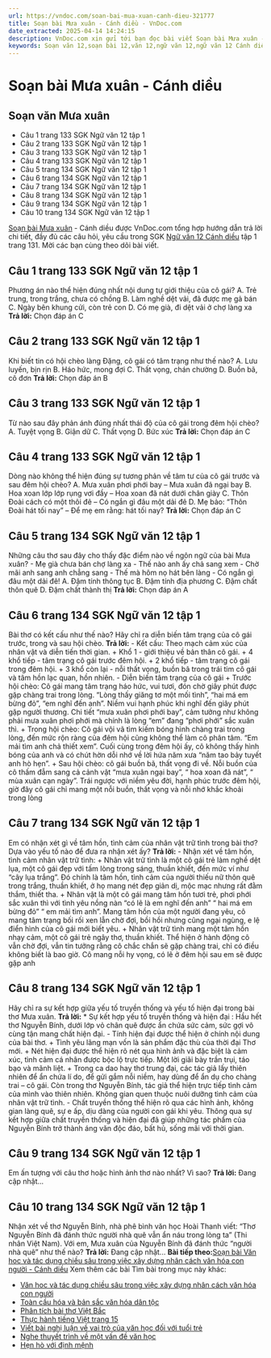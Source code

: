 ```yaml
---
url: https://vndoc.com/soan-bai-mua-xuan-canh-dieu-321777
title: Soạn bài Mưa xuân - Cánh diều - VnDoc.com
date_extracted: 2025-04-14 14:24:15
description: VnDoc.com xin gửi tới bạn đọc bài viết Soạn bài Mưa xuân - Cánh diều. Mời các bạn cùng theo dõi bài viết dưới đây nhé.
keywords: Soạn văn 12,soạn bài 12,văn 12,ngữ văn 12,ngữ văn 12 Cánh diều,soạn ngữ văn 12,giải ngữ văn 12,soạn văn 17 Cánh diều,soạn văn 12 Cánh diều ngắn nhất,soạn bài 12 cánh diều,soạn văn 12 tập 1 trang 131 Cánh diều,Soạn bài Mưa xuân Cánh diều,Soạn bài Mưa xuân,Soạn bài Mưa xuân ngắn nhất,Soạn văn Mưa xuân,Mưa xuân,soạn văn 12 tập 1 trang 131
---
```


# Soạn bài Mưa xuân - Cánh diều
## Soạn văn Mưa xuân
  * Câu 1 trang 133 SGK Ngữ văn 12 tập 1
  * Câu 2 trang 133 SGK Ngữ văn 12 tập 1
  * Câu 3 trang 133 SGK Ngữ văn 12 tập 1
  * Câu 4 trang 133 SGK Ngữ văn 12 tập 1
  * Câu 5 trang 134 SGK Ngữ văn 12 tập 1
  * Câu 6 trang 134 SGK Ngữ văn 12 tập 1
  * Câu 7 trang 134 SGK Ngữ văn 12 tập 1
  * Câu 8 trang 134 SGK Ngữ văn 12 tập 1
  * Câu 9 trang 134 SGK Ngữ văn 12 tập 1
  * Câu 10 trang 134 SGK Ngữ văn 12 tập 1

[Soạn bài Mưa xuân](<https://vndoc.com/soan-bai-mua-xuan-canh-dieu-321777>) \- Cánh diều được VnDoc.com tổng hợp hướng dẫn trả lời chi tiết, đầy đủ các câu hỏi, yêu cầu trong SGK [Ngữ văn 12 Cánh diều](<https://vndoc.com/soan-van-12-canh-dieu>) tập 1 trang 131. Mời các bạn cùng theo dõi bài viết.
## Câu 1 trang 133 SGK Ngữ văn 12 tập 1
Phương án nào thể hiện đúng nhất nội dung tự giới thiệu của cô gái?
A. Trẻ trung, trong trắng, chưa có chồng
B. Làm nghề dệt vải, đã được mẹ gả bán
C. Ngày bên khung cửi, còn trẻ con
D. Có mẹ già, đi dệt vải ở chợ làng xa
**Trả lời:**
Chọn đáp án C
## Câu 2 trang 133 SGK Ngữ văn 12 tập 1
Khi biết tin có hội chèo làng Đặng, cô gái có tâm trạng như thế nào?
A. Lưu luyến, bịn rịn
B. Háo hức, mong đợi
C. Thất vọng, chán chường
D. Buồn bã, cô đơn
**Trả lời:**
Chọn đáp án B
## Câu 3 trang 133 SGK Ngữ văn 12 tập 1
Từ nào sau đây phản ánh đúng nhất thái độ của cô gái trong đêm hội chèo?
A. Tuyệt vọng
B. Giận dữ
C. Thất vọng
D. Bức xúc
**Trả lời:**
Chọn đáp án C
## Câu 4 trang 133 SGK Ngữ văn 12 tập 1
Dòng nào không thể hiện đúng sự tương phản về tâm tư của cô gái trước và sau đêm hội chèo?
A. Mưa xuân phơi phới bay – Mưa xuân đã ngại bay
B. Hoa xoan lớp lớp rụng vơi đầy – Hoa xoan đã nát dưới chân giày
C. Thôn Đoài cách có một thôi đê – Có ngắn gì đâu một dải đê
D. Mẹ bảo: “Thôn Đoài hát tối nay” – Để mẹ em rằng: hát tối nay?
**Trả lời:**
Chọn đáp án C
## Câu 5 trang 134 SGK Ngữ văn 12 tập 1
Những câu thơ sau đây cho thấy đặc điểm nào về ngôn ngữ của bài Mưa xuân?
\- Mẹ già chưa bán chợ làng xa
\- Thế nào anh ấy chả sang xem
\- Chờ mãi anh sang anh chẳng sang
\- Thế mà hôm nọ hát bên làng
\- Có ngắn gì đâu một dải đê\!
A. Đậm tính thông tục
B. Đậm tính địa phương
C. Đậm chất thôn quê
D. Đậm chất thành thị
**Trả lời:**
Chọn đáp án A
## Câu 6 trang 134 SGK Ngữ văn 12 tập 1
Bài thơ có kết cấu như thế nào? Hãy chỉ ra diễn biến tâm trạng của cô gái trước, trong và sau hội chèo.
**Trả lời:**
\- Kết cấu: Theo mạch cảm xúc của nhân vật và diễn tiến thời gian.
\+ Khổ 1 - giới thiệu về bản thân cô gái.
\+ 4 khổ tiếp - tâm trạng cô gái trước đêm hội.
\+ 2 khổ tiếp - tâm trạng cô gái trong đêm hội.
\+ 3 khổ còn lại - nỗi thất vọng, buồn bã trong trái tim cô gái và tâm hồn lạc quan, hồn nhiên.
\- Diễn biến tâm trạng của cô gái
\+ Trước hội chèo: Cô gái mang tâm trạng háo hức, vui tươi, đón chờ giây phút được gặp chàng trai trong lòng. “Lòng thấy giăng tơ một mối tình”, “hai má em bừng đỏ”, “em nghĩ đến anh”. Niềm vui hạnh phúc khi nghĩ đến giây phút gặp người thương. Chi tiết “mưa xuân phơi phới bay”, cảm tưởng như không phải mưa xuân phơi phới mà chính là lòng “em” đang “phơi phới” sắc xuân thì.
\+ Trong hội chèo: Cô gái vội vã tìm kiếm bóng hình chàng trai trong lòng, đến mức rộn ràng của đêm hội cũng không thể làm cô phân tâm. “Em mải tìm anh chả thiết xem”. Cuối cùng trong đêm hội ấy, cô không thấy hình bóng của anh và có chút hờn dỗi nhớ về lời hứa năm xưa “năm tao bảy tuyết anh hò hẹn”.
\+ Sau hội chèo: cô gái buồn bã, thất vọng đi về. Nỗi buồn của cô thấm đẫm sang cả cảnh vật “mưa xuân ngại bay”, “ hoa xoan đã nát”, “ mùa xuân cạn ngày”. Trái ngược với niềm yêu đời, hạnh phúc trước đêm hội, giờ đây cô gái chỉ mang một nỗi buồn, thất vọng và nỗi nhớ khắc khoải trong lòng
## Câu 7 trang 134 SGK Ngữ văn 12 tập 1
Em có nhận xét gì về tâm hồn, tình cảm của nhân vật trữ tình trong bài thơ? Dựa vào yếu tố nào để đưa ra nhận xét ấy?
**Trả lời:**
\- Nhận xét về tâm hồn, tình cảm nhân vật trữ tình:
\+ Nhân vật trữ tình là một cô gái trẻ làm nghề dệt lụa, một cô gái đẹp với tấm lòng trong sáng, thuần khiết, đến mức ví như “cây lụa trắng”. Đó chính là tâm hồn, tình cảm của người thiếu nữ thôn quê trong trắng, thuần khiết, ở họ mang nét đẹp giản dị, mộc mạc nhưng rất đằm thắm, thiết tha.
\+ Nhân vật là một cô gái mang tâm hồn tươi trẻ, phơi phới sắc xuân thì với tình yêu nồng nàn “có lẽ là em nghĩ đến anh” “ hai má em bừng đỏ” “ em mải tìm anh”. Mang tâm hồn của một người đang yêu, cô mang tâm trạng bối rối xen lẫn chờ đợi, bồi hồi nhưng cũng ngại ngùng, e lệ điển hình của cô gái mới biết yêu.
\+ Nhân vật trữ tình mang một tâm hồn nhạy cảm, một cô gái trẻ ngây thơ, thuần khiết. Thể hiện ở hành động cô vẫn chờ đợi, vẫn tin tưởng rằng cô chắc chắn sẽ gặp chàng trai, chỉ có điều không biết là bao giờ. Cô mang nỗi hy vọng, có lẽ ở đêm hội sau em sẽ được gặp anh
## Câu 8 trang 134 SGK Ngữ văn 12 tập 1
Hãy chỉ ra sự kết hợp giữa yếu tố truyền thống và yếu tố hiện đại trong bài thơ Mưa xuân.
**Trả lời:**
\* Sự kết hợp yếu tố truyền thống và hiện đại : Hầu hết thơ Nguyễn Bính, dưới lớp vỏ chân quê được ẩn chứa sức cảm, sức gợi vô cùng tận mang chất hiện đại.
\- Tính hiện đại được thể hiện ở chính nội dung của bài thơ.
\+ Tình yêu lãng mạn vốn là sản phẩm đặc thù của thời đại Thơ mới.
\+ Nét hiện đại được thể hiện rõ nét qua hình ảnh và đặc biệt là cảm xúc, tình cảm cá nhân được bộc lộ trực tiếp. Một lời giãi bày trần trụi, táo bạo và mãnh liệt.
\+ Trong ca dao hay thơ trung đại, các tác giả lấy thiên nhiên để ẩn chứa lí do, để gửi gắm nỗi niềm, hay dùng để ẩn dụ cho chàng trai – cô gái. Còn trong thơ Nguyễn Bính, tác giả thể hiện trực tiếp tình cảm của mình vào thiên nhiên. Không gian quen thuộc nuôi dưỡng tình cảm của nhân vật trữ tình.
\- Chất truyền thống thể hiện rõ qua các hình ảnh, không gian làng quê, sự e ấp, dịu dàng của người con gái khi yêu.
Thông qua sự kết hợp giữa chất truyền thống và hiện đại đã giúp những tác phẩm của Nguyễn Bính trở thành áng văn độc đáo, bất hủ, sống mãi với thời gian.
## Câu 9 trang 134 SGK Ngữ văn 12 tập 1
Em ấn tượng với câu thơ hoặc hình ảnh thơ nào nhất? Vì sao?
**Trả lời:**
Đang cập nhật...
## Câu 10 trang 134 SGK Ngữ văn 12 tập 1
Nhận xét về thơ Nguyễn Bính, nhà phê bình văn học Hoài Thanh viết: “Thơ Nguyễn Bính đã đánh thức người nhà quê vẫn ẩn náu trong lòng ta” \(Thi nhân Việt Nam\). Với em, Mưa xuân của Nguyễn Bính đã đánh thức “người nhà quê” như thế nào?
**Trả lời:**
Đang cập nhật...
**Bài tiếp theo:**[Soạn bài Văn hoc và tác dụng chiều sâu trong việc xây dựng nhân cách văn hóa con người - Cánh diều](<https://vndoc.com/soan-bai-van-hoc-va-tac-dung-chieu-sau-trong-viec-xay-dung-nhan-cach-van-hoa-con-nguoi-canh-dieu-321782>)
Xem thêm các bài Tìm bài trong mục này khác:
  * [Văn hoc và tác dụng chiều sâu trong việc xây dựng nhân cách văn hóa con người](</soan-bai-van-hoc-va-tac-dung-chieu-sau-trong-viec-xay-dung-nhan-cach-van-hoa-con-nguoi-canh-dieu-321782>)
  * [Toàn cầu hóa và bản sắc văn hóa dân tộc](</soan-bai-toan-cau-hoa-va-ban-sac-van-hoa-dan-toc-canh-dieu-321787>)
  * [Phân tích bài thơ Việt Bắc](</soan-bai-phan-tich-bai-tho-viet-bac-canh-dieu-321861>)
  * [Thực hành tiếng Việt trang 15](</soan-bai-thuc-hanh-tieng-viet-trang-151-canh-dieu-321863>)
  * [Viết bài nghị luận về vai trò của văn học đối với tuổi trẻ](</soan-bai-viet-bai-nghi-luan-ve-vai-tro-cua-van-hoc-doi-voi-tuoi-tre-canh-dieu-321867>)
  * [Nghe thuyết trình về một vấn đề văn học](</soan-bai-nghe-thuyet-trinh-ve-mot-van-de-van-hoc-canh-dieu-321869>)
  * [Hẹn hò với định mệnh](</soan-bai-hen-ho-voi-dinh-menh-canh-dieu-321872>)

